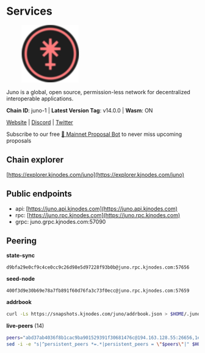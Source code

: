 # Services

<figure><img src="https://raw.githubusercontent.com/kj89/cosmos-images/main/logos/juno.png" width="150" alt=""><figcaption></figcaption></figure>

Juno is a global, open source, permission-less  network for decentralized interoperable applications.

**Chain ID**: juno-1 | **Latest Version Tag**: v14.0.0 | **Wasm**: ON

[Website](https://www.junonetwork.io) | [Discord](https://discord.gg/qJxgUSGHbb) | [Twitter](https://twitter.com/JunoNetwork)



Subscribe to our free [🤖 Mainnet Proposal Bot](https://t.me/kjnodes_proposal_bot) to never miss upcoming proposals


## Chain explorer
[https://explorer.kjnodes.com/juno](https://explorer.kjnodes.com/juno)

## Public endpoints

* api: [https://juno.api.kjnodes.com](https://juno.api.kjnodes.com)
* rpc: [https://juno.rpc.kjnodes.com](https://juno.rpc.kjnodes.com)
* grpc: juno.grpc.kjnodes.com:57090

## Peering

**state-sync**

```text
d9bfa29e0cf9c4ce0cc9c26d98e5d97228f93b0b@juno.rpc.kjnodes.com:57656
```

**seed-node**

```text
400f3d9e30b69e78a7fb891f60d76fa3c73f0ecc@juno.rpc.kjnodes.com:57659
```

**addrbook**
```bash
curl -Ls https://snapshots.kjnodes.com/juno/addrbook.json > $HOME/.juno/config/addrbook.json
```

**live-peers** (14)
```bash
peers="abd37ab4036f8b1cac9ba901529391f30681476c@194.163.128.55:26656,1e95f780f110ca2335ecd09dca1927a9b5bb0090@154.12.241.136:26656,32e56362f47c425328bd29bfa913fe188de4c69e@51.38.53.101:26620,70fcee92283edc02340289b2a74e4ab1a0203848@116.202.236.59:39656,e7c642bdd79fd79cd2677f4f8b1351236b5ec2f3@204.16.241.208:26656,ebc272824924ea1a27ea3183dd0b9ba713494f83@95.214.52.139:27136,d9bfa29e0cf9c4ce0cc9c26d98e5d97228f93b0b@65.109.88.38:57656,60493cb0f123f7717bfcb4432539a0a37a02df97@65.108.64.5:26656,8f3cbef6dc58d31bb70655d3d3c40d66d4744033@137.184.32.93:26656,86bc38c6148fac78e8fa4ffa567b6ca444c4e7e2@88.198.47.84:26656,b493c0311160cb6c00f483b2b10ff1e9968a73a5@65.108.122.246:26716,a6955453548eb1bcaf1edaabc171b6c3bef2ff37@95.216.4.104:6006,fff4bfc18221feae05a92f54faa32dd2492d1c70@168.119.50.205:36656,2832bdb0a1bdddb2b17d1229a799290222c085d0@135.125.189.131:33095"
sed -i -e "s|^persistent_peers *=.*|persistent_peers = \"$peers\"|" $HOME/.juno/config/config.toml
```
